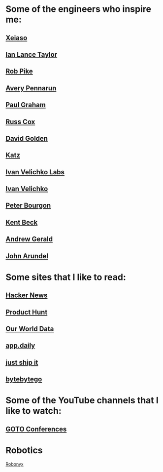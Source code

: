 # Some of the engineers who inspire me:

## [Xeiaso](https://xeiaso.net)
## [Ian Lance Taylor](https://www.airs.com/ian/)
## [Rob Pike](https://commandcenter.blogspot.com/)
## [Avery Pennarun](https://apenwarr.ca/log/)
## [Paul Graham](http://www.paulgraham.com)
## [Russ Cox](https://research.swtch.com/)
## [David Golden](https://xdg.me/)
## [Katz](https://github.com/katcipis/sophia)
## [Ivan Velichko Labs](https://labs.iximiuz.com/)
## [Ivan Velichko](https://iximiuz.com/en/)
## [Peter Bourgon](https://peter.bourgon.org/)
## [Kent Beck](https://tidyfirst.substack.com/)
## [Andrew Gerald](https://nf.wh3rd.net/)
## [John Arundel](https://bitfieldconsulting.com/golang)

# Some sites that I like to read:

## [Hacker News](https://news.ycombinator.com/)
## [Product Hunt](https://www.producthunt.com/)
## [Our World Data](https://ourworldindata.org/)
## [app.daily](https://app.daily.dev/)
## [just ship it](https://marclou.beehiiv.com/)
## [bytebytego](https://bytebytego.com/)

# Some of the YouTube channels that I like to watch:

## [GOTO Conferences](https://www.youtube.com/@GOTO-/featured)

# Robotics

[Robonyx](https://www.youtube.com/@Robonyx)
